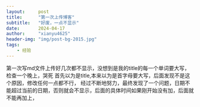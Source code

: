 ```yaml
---
layout:     post
title:      "第一次上传博客"
subtitle:   "好废，一点不显示"
date:       2024-04-17
author:     "xianyu4625"
header-img: "img/post-bg-2015.jpg"
tags:
    - 经验
---
```


第一次写md文件上传好几次都不显示，没想到是我的title的每一个单词要大写，检查一个晚上，哭死
首先以为是title,本来以为是首字母要大写，后面发现不是这个原因，修改任何一点都不行，
经过不断地努力，最终发现了一个问题，日期不能超过当前的日期，否则就会不显示，后面的具体时间如果刚开始没有加，后面就不能再加上，
